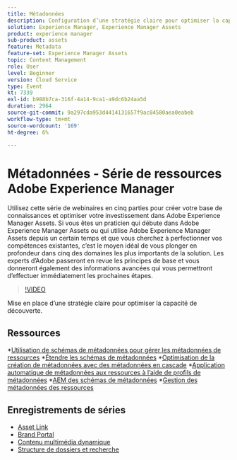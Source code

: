 ```yaml
---
title: Métadonnées
description: Configuration d’une stratégie claire pour optimiser la capacité de découverte
solution: Experience Manager, Experience Manager Assets
product: experience manager
sub-product: assets
feature: Metadata
feature-set: Experience Manager Assets
topic: Content Management
role: User
level: Beginner
version: Cloud Service
type: Event
kt: 7339
exl-id: b988b7ca-316f-4a14-9ca1-a9dc6b24aa5d
duration: 2964
source-git-commit: 9a297cda953d4414131657f9ac84580aea0eabeb
workflow-type: tm+mt
source-wordcount: '169'
ht-degree: 6%

---
```


# Métadonnées - Série de ressources Adobe Experience Manager

Utilisez cette série de webinaires en cinq parties pour créer votre base de connaissances et optimiser votre investissement dans Adobe Experience Manager Assets. Si vous êtes un praticien qui débute dans Adobe Experience Manager Assets ou qui utilise Adobe Experience Manager Assets depuis un certain temps et que vous cherchez à perfectionner vos compétences existantes, c’est le moyen idéal de vous plonger en profondeur dans cinq des domaines les plus importants de la solution. Les experts d’Adobe passeront en revue les principes de base et vous donneront également des informations avancées qui vous permettront d’effectuer immédiatement les prochaines étapes.

>[!VIDEO](https://video.tv.adobe.com/v/332134/?quality=12&learn=on&hidetitle=true)

Mise en place d’une stratégie claire pour optimiser la capacité de découverte.

## Ressources

*[Utilisation de schémas de métadonnées pour gérer les métadonnées de ressources](https://experienceleague.adobe.com/docs/experience-manager-learn/assets/authoring/metadata.html)
*[Étendre les schémas de métadonnées](https://experienceleague.adobe.com/docs/experience-manager-learn/assets/configuring/metadata-schemas.html?lang=fr)
*[Optimisation de la création de métadonnées avec des métadonnées en cascade](https://experienceleague.adobe.com/docs/experience-manager-learn/assets/metadata/cascade-metadata-feature-video-use.html?lang=fr)
*[Application automatique de métadonnées aux ressources à l’aide de profils de métadonnées](https://experienceleague.adobe.com/docs/experience-manager-learn/assets/configuring/metadata-profiles.html?lang=fr)
*[AEM des schémas de métadonnées](https://experienceleague.adobe.com/docs/experience-manager-65/assets/administer/metadata-schemas.html?lang=en#administer)
*[Gestion des métadonnées des ressources](https://experienceleague.adobe.com/docs/experience-manager-65/assets/using/metadata.html?lang=en#RegisteringacustomnamespacewithinAEM)

## Enregistrements de séries

* [Asset Link](asset-link.md)
* [Brand Portal](brand-portal.md)
* [Contenu multimédia dynamique](dynamic-media.md)
* [Structure de dossiers et recherche](folder-structure-search.md)
